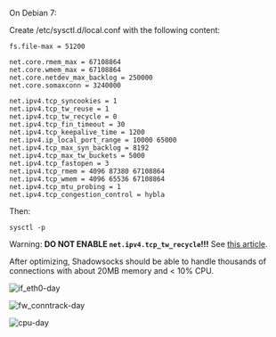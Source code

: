 On Debian 7:

Create /etc/sysctl.d/local.conf with the following content:

```
fs.file-max = 51200

net.core.rmem_max = 67108864 
net.core.wmem_max = 67108864 
net.core.netdev_max_backlog = 250000
net.core.somaxconn = 3240000

net.ipv4.tcp_syncookies = 1
net.ipv4.tcp_tw_reuse = 1
net.ipv4.tcp_tw_recycle = 0
net.ipv4.tcp_fin_timeout = 30
net.ipv4.tcp_keepalive_time = 1200
net.ipv4.ip_local_port_range = 10000 65000
net.ipv4.tcp_max_syn_backlog = 8192
net.ipv4.tcp_max_tw_buckets = 5000
net.ipv4.tcp_fastopen = 3
net.ipv4.tcp_rmem = 4096 87380 67108864
net.ipv4.tcp_wmem = 4096 65536 67108864
net.ipv4.tcp_mtu_probing = 1
net.ipv4.tcp_congestion_control = hybla
```

Then:

    sysctl -p

Warning: **DO NOT ENABLE `net.ipv4.tcp_tw_recycle`!!!** See [this article](http://vincent.bernat.im/en/blog/2014-tcp-time-wait-state-linux.html).

After optimizing, Shadowsocks should be able to handle thousands of connections with about 20MB memory and < 10% CPU.

![if_eth0-day](https://cloud.githubusercontent.com/assets/1073082/3280283/2fc1c782-f454-11e3-8cec-75e1615e6ca8.png)

![fw_conntrack-day](https://cloud.githubusercontent.com/assets/1073082/3280285/57f68cb0-f454-11e3-99dc-ad0ad39dce48.png)

![cpu-day](https://cloud.githubusercontent.com/assets/1073082/3280292/c4371598-f454-11e3-9241-26b5a5f5502b.png)
